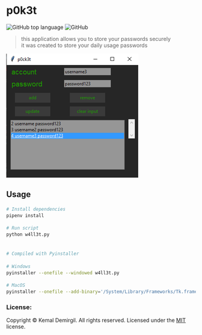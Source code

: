 # p0k3t

![GitHub top language](https://img.shields.io/github/languages/top/kemaldemirgil/p0ck3t?color=blue&label=Python&logo=python)
![GitHub](https://img.shields.io/github/license/kemaldemirgil/p0ck3t?color=purple&label=License&logo=github&logoColor=purple)

> this application allows you to store your passwords securely \
> it was created to store your daily usage passwords

![](assets/ss.png)

## Usage

```bash
# Install dependencies
pipenv install

# Run script
python w4ll3t.py


# Compiled with Pyinstaller

# Windows
pyinstaller --onefile --windowed w4ll3t.py

# MacOS
pyinstaller --onefile --add-binary='/System/Library/Frameworks/Tk.framework/Tk':'tk' --add-binary='/System/Library/Frameworks/Tcl.framework/Tcl':'tcl' w4ll3t.py
```


### License:
Copyright © Kemal Demirgil. All rights reserved.
Licensed under the [MIT](https://github.com/kemaldemirgil/p0ck3t/blob/main/LICENSE) license.


